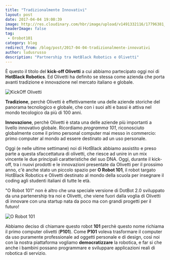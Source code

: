 ```yaml
---
title: "Tradizionalmente Innovativi"
layout: post
date: 2017-04-04 19:00:39
image: http://res.cloudinary.com/hbr/image/upload/v1491332116/17796381_1036841159750472_6301133680329694750_n_edokgm.jpg
headerImage: false
tag: 
 - Orobot101
category: blog
redirect_from: /blog/post/2017-04-04-tradizionalmente-innovativi
author: ludusrusso
description: "Partnership tra HotBlack Robotics e Olivetti"
---
```


È questo il titolo del **kick-off Olivetti** a cui abbiamo partecipato oggi noi di **HotBlack Robotics**. Ed Olivetti ha definito se stessa come azienda che porta avanti tradizione e innovazione nel mercato italiano e globale.

![KickOff Olivetti](http://res.cloudinary.com/hbr/image/upload/v1491332116/17796381_1036841159750472_6301133680329694750_n_edokgm.jpg)

**Tradizione**, perchè Olivetti è effettivamente una delle aziende storiche del panorama tecnologico e globale, che con i suoi alti e bassi è attiva nel mondo tecologico da più di 100 anni.

**Innovazione**, perchè Olivetti è stata una delle aziende più importanti a livello innovativo globale. Ricordiamo *programma 101*, riconosciuto globalmente come il primo personal computer mai messo in commercio: primo computer al mondo ad essere destinato ad un uso personale.

Oggi (e nelle ultime settimane) noi di HotBlack abbiamo assistito e preso parte a questa sfaccettatura di olivetti, che riesce ad unire in un mix vincente le due principali caratteristiche del suo DNA.
Oggi, durante il kick-off, tra i nuovi prodotti e le innovazioni presentate da Olivetti per il prossimo anno, c'è anche stato un piccolo spazio per **O Robot 101**, il robot targato HotBlack Robotics e Olivetti destinato al mondo della scuola per insegnare il coding agli studenti italiani di tutte le età.

"O Robot 101" non è altro che una speciale versione di DotBot 2.0 sviluppato da una partenership tra noi e Olivetti, che viene fuori dalla voglia di Olivetti di innovare con una startup nata da poco ma con grandi progetti per il futuro!

![O Robot 101](http://res.cloudinary.com/hbr/image/upload/v1491332123/WhatsApp_Image_2017-04-04_at_20.53.59_z1qwbu.jpg)

Abbiamo deciso di chiamare questo robot **101** perchè questo nome richiama il primo computer olivetti (**P101**). Come **P101** voleva trasformare il computer da uso puramente professionale ad oggetti personale e di design, così noi con la nostra piattaforma vogliamo **democratizzare** la robotica, e far si che anche i bambini possano programmare e sviluppare applicazioni reali di robotica di servizio.
